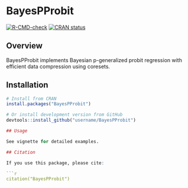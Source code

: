 # BayesPProbit

<!-- badges: start -->
  [![R-CMD-check](https://github.com/username/BayesPProbit/workflows/R-CMD-check/badge.svg)](https://github.com/username/BayesPProbit/actions)
[![CRAN status](https://www.r-pkg.org/badges/version/BayesPProbit)](https://CRAN.R-project.org/package=BayesPProbit)
<!-- badges: end -->

  ## Overview

  BayesPProbit implements Bayesian p-generalized probit regression with efficient data compression using coresets.

## Installation

```r
# Install from CRAN
install.packages("BayesPProbit")

# Or install development version from GitHub
devtools::install_github("username/BayesPProbit")

## Usage

See vignette for detailed examples.

## Citation

If you use this package, please cite:

```r
citation("BayesPProbit")
```
